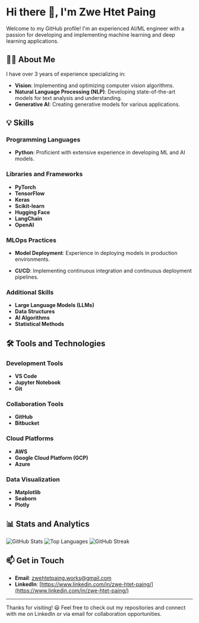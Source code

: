 # Hi there 👋, I'm Zwe Htet Paing

Welcome to my GitHub profile! I'm an experienced AI/ML engineer with a passion for developing and implementing machine learning and deep learning applications. 

## 🧑‍💻 About Me
I have over 3 years of experience specializing in:
- **Vision**: Implementing and optimizing computer vision algorithms.
- **Natural Language Processing (NLP)**: Developing state-of-the-art models for text analysis and understanding.
- **Generative AI**: Creating generative models for various applications.

## 💡 Skills
### Programming Languages
- **Python**: Proficient with extensive experience in developing ML and AI models.

### Libraries and Frameworks
- **PyTorch**
- **TensorFlow**
- **Keras**
- **Scikit-learn**
- **Hugging Face**
- **LangChain**
- **OpenAI**

### MLOps Practices
- **Model Deployment**: Experience in deploying models in production environments.
<!-- - **Monitoring**: Using tools like Airflow for task scheduling and monitoring. -->
- **CI/CD**: Implementing continuous integration and continuous deployment pipelines.

### Additional Skills
- **Large Language Models (LLMs)**
- **Data Structures**
- **AI Algorithms**
- **Statistical Methods**

<!--
## 🚀 Projects
Here are some highlights of my work:

### [📷 Vision-based AI Model](https://github.com/yourusername/project1)
- **Description**: Developed an AI model for image classification tasks.
- **Technologies**: Python, PyTorch, OpenCV
- **Achievements**: Achieved a 95% accuracy rate on the test dataset.
- **Details**: The project involves preprocessing images, training a CNN, and deploying the model using Flask.

### [💬 NLP Chatbot](https://github.com/yourusername/project2)
- **Description**: Created a chatbot using transformer models.
- **Technologies**: Python, Hugging Face Transformers, TensorFlow
- **Achievements**: Successfully integrated with a customer service platform.
- **Details**: The project includes data preprocessing, model training, and real-time user interaction handling.

### [📝 Generative AI Text Generation](https://github.com/yourusername/project3)
- **Description**: Built a generative AI model for text generation.
- **Technologies**: Python, OpenAI GPT-3, Keras
- **Achievements**: Developed custom prompt tuning for generating creative writing pieces.
- **Details**: The project covers data collection, model fine-tuning, and generating high-quality text outputs.
-->

## 🛠 Tools and Technologies
### Development Tools
- **VS Code**
- **Jupyter Notebook**
- **Git**

### Collaboration Tools
- **GitHub**
- **Bitbucket**

### Cloud Platforms
- **AWS**
- **Google Cloud Platform (GCP)**
- **Azure**

### Data Visualization
- **Matplotlib**
- **Seaborn**
- **Plotly**

## 📊 Stats and Analytics
![GitHub Stats](https://github-readme-stats.vercel.app/api?username=zwe-htet-paing&show_icons=true&theme=radical)
![Top Languages](https://github-readme-stats.vercel.app/api/top-langs/?username=zwe-htet-paing&layout=compact&theme=radical)
![GitHub Streak](https://streak-stats.demolab.com/?user=zwe-htet-paing&theme=dark)


## 📫 Get in Touch
- **Email**: [zwehtetpaing.works@gmail.com](zwehtetpaing.works@gmail.com)
- **LinkedIn**: [https://www.linkedin.com/in/zwe-htet-paing/](https://www.linkedin.com/in/zwe-htet-paing/)
<!--
## 📝 Blog and Writing
- [Medium](https://medium.com/@yourusername)
- [Personal Blog](https://yourblog.com)

## 🌟 Featured Contributions
- **Open Source Projects**: Contributed to various open-source projects including [Project Name](https://github.com/projectname).
- **Publications**: Authored research papers on AI and ML topics. [ResearchGate Profile](https://www.researchgate.net/profile/YourProfile)
-->
---

Thanks for visiting! 😃 Feel free to check out my repositories and connect with me on LinkedIn or via email for collaboration opportunities.
